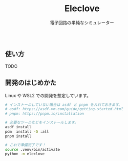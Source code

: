 <!-- TODO: Translation -->
<div align="center">
  <h1>Eleclove</h1>
  <p>電子回路の単純なシミュレーター</p>
</div>
<br>
<br>

<!-- TODO: Add screenshots here -->

## 使い方

TODO

## 開発のはじめかた

Linux や WSL2 での開発を想定しています。

```bash
# インストールしていない場合は asdf と pnpm を入れておきます。
# asdf: https://asdf-vm.com/guide/getting-started.html
# pnpm: https://pnpm.io/installation

# 必要なツールなどをインストールします。
asdf install
pdm  install -G :all
pnpm install

# これで準備完了です！
source .venv/bin/activate
python -m eleclove
```
